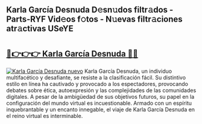 ## Karla García Desnuda D𝚎sn𝚞dos filtr𝚊dos - Parts-RYF Vid𝚎os f𝚘tos - N𝚞evas filtr𝚊ciones atr𝚊ctivas USeYE

# <h2><a href="http://mb2qyz4.tromn.icu/?c=Karla+Garc%c3%ada+Desnuda">🔗👉👉👉 Karla García Desnuda 🔗🔗</a></h2>

[![Karla García Desnuda nuevo](https://i.imgur.com/pEAQMta.gif)](http://mb2qyz4.tromn.icu/?c=Karla+Garc%c3%ada+Desnuda)
Karla García Desnuda, un individuo multifacético y desafiante, se resiste a la clasificación fácil. Su distintivo estilo en línea ha cautivado y provocado a los espectadores, provocando debates sobre ética, autoexpresión y las complejidades de las comunidades digitales. A pesar de la ambigüedad de sus objetivos futuros, su papel en la configuración del mundo virtual es incuestionable. Armado con un espíritu inquebrantable y un encanto innegable, el viaje de Karla García Desnuda en el reino virtual es interminable.
